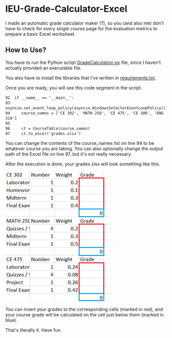 # IEU-Grade-Calculator-Excel

I made an automatic grade calculator maker (?), so you (and also me) don't have to check for every 
single course page for the evaluation metrics to prepare a basic Excel worksheet.



## How to Use?

You have to run the Python script [GradeCalculation.py](GradeCalculation.py) file, since I haven't
actually provided an executable file.

You also have to install the libraries that I've written in [requirements.txt](requirements.txt).

Once you are ready, you will see this code segment in the script.
```
92  if __name__ == '__main__':
93     asyncio.set_event_loop_policy(asyncio.WindowsSelectorEventLoopPolicy())
94     course_names = ['CE 302', 'MATH 250', 'CE 475', 'CE 306', 'ENG 310']
95 
96     ct = CourseTable(course_names)
97     ct.to_excel('grades.xlsx')
```
You can change the contents of the course_names list on line 94 to be whatever course you are taking.
You can also optionally change the output path of the Excel file on line 97, but it's not really necessary.

After the execution is done, your grades.xlsx will look something like this.

![sample usage](usage.png)

You can insert your grades to the corresponding cells (marked in red), and your course grade will be 
calculated on the cell just below them (marked in blue).

That's literally it. Have fun.
